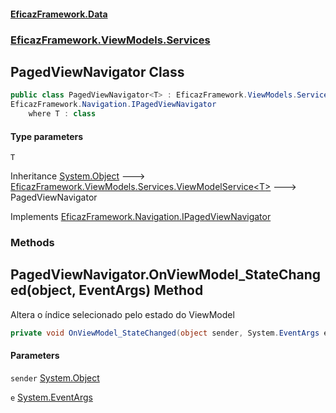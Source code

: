 #### [EficazFramework.Data](EficazFrameworkData.md 'EficazFramework Data')
### [EficazFramework.ViewModels.Services](EficazFrameworkData.md#EficazFramework.ViewModels.Services 'EficazFramework.ViewModels.Services')

## PagedViewNavigator<T> Class

```csharp
public class PagedViewNavigator<T> : EficazFramework.ViewModels.Services.ViewModelService<T>,
EficazFramework.Navigation.IPagedViewNavigator
    where T : class
```
#### Type parameters

<a name='EficazFramework.ViewModels.Services.PagedViewNavigator_T_.T'></a>

`T`

Inheritance [System.Object](https://docs.microsoft.com/en-us/dotnet/api/System.Object 'System.Object') &#129106; [EficazFramework.ViewModels.Services.ViewModelService&lt;](EficazFramework.ViewModels.Services/ViewModelService_T_.md 'EficazFramework.ViewModels.Services.ViewModelService<T>')[T](EficazFramework.ViewModels.Services/PagedViewNavigator_T_.md#EficazFramework.ViewModels.Services.PagedViewNavigator_T_.T 'EficazFramework.ViewModels.Services.PagedViewNavigator<T>.T')[&gt;](EficazFramework.ViewModels.Services/ViewModelService_T_.md 'EficazFramework.ViewModels.Services.ViewModelService<T>') &#129106; PagedViewNavigator<T>

Implements [EficazFramework.Navigation.IPagedViewNavigator](https://docs.microsoft.com/en-us/dotnet/api/EficazFramework.Navigation.IPagedViewNavigator 'EficazFramework.Navigation.IPagedViewNavigator')
### Methods

<a name='EficazFramework.ViewModels.Services.PagedViewNavigator_T_.OnViewModel_StateChanged(object,System.EventArgs)'></a>

## PagedViewNavigator<T>.OnViewModel_StateChanged(object, EventArgs) Method

Altera o índice selecionado pelo estado do ViewModel

```csharp
private void OnViewModel_StateChanged(object sender, System.EventArgs e);
```
#### Parameters

<a name='EficazFramework.ViewModels.Services.PagedViewNavigator_T_.OnViewModel_StateChanged(object,System.EventArgs).sender'></a>

`sender` [System.Object](https://docs.microsoft.com/en-us/dotnet/api/System.Object 'System.Object')

<a name='EficazFramework.ViewModels.Services.PagedViewNavigator_T_.OnViewModel_StateChanged(object,System.EventArgs).e'></a>

`e` [System.EventArgs](https://docs.microsoft.com/en-us/dotnet/api/System.EventArgs 'System.EventArgs')